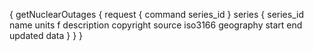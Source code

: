 {
  getNuclearOutages {
    request {
      command
      series_id
    }
    series {
      series_id
      name
      units
      f
      description
      copyright
      source
      iso3166
      geography
      start
      end
      updated
      data
    }
  }
}
